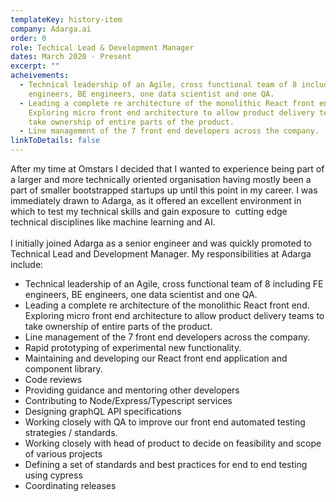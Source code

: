 ```yaml
---
templateKey: history-item
company: Adarga.ai
order: 0
role: Techical Lead & Development Manager
dates: March 2020 - Present
excerpt: ""
acheivements:
  - Technical leadership of an Agile, cross functional team of 8 including FE
    engineers, BE engineers, one data scientist and one QA.
  - Leading a complete re architecture of the monolithic React front end.
    Exploring micro front end architecture to allow product delivery teams to
    take ownership of entire parts of the product.
  - Line management of the 7 front end developers across the company.
linkToDetails: false
---
```

After my time at Omstars I decided that I wanted to experience being part of a larger and more technically oriented organisation having mostly been a part of smaller bootstrapped startups up until this point in my career. I was immediately drawn to Adarga, as it offered an excellent environment in which to test my technical skills and gain exposure to  cutting edge technical disciplines like machine learning and AI.\
\
I initially joined Adarga as a senior engineer and was quickly promoted to Technical Lead and Development Manager. My responsibilities at Adarga include:

* Technical leadership of an Agile, cross functional team of 8 including FE engineers, BE engineers, one data scientist and one QA. 
* Leading a complete re architecture of the monolithic React front end. Exploring micro front end architecture to allow product delivery teams to take ownership of entire parts of the product.
* Line management of the 7 front end developers across the company.
* Rapid prototyping of experimental new functionality.
* Maintaining and developing our React front end application and component library.
* Code reviews
* Providing guidance and mentoring other developers
* Contributing to Node/Express/Typescript services
* Designing graphQL API specifications
* Working closely with QA to improve our front end automated testing strategies / standards. 
* Working closely with head of product to decide on feasibility and scope of various projects
* Defining a set of standards and best practices for end to end testing using cypress 
* Coordinating releases